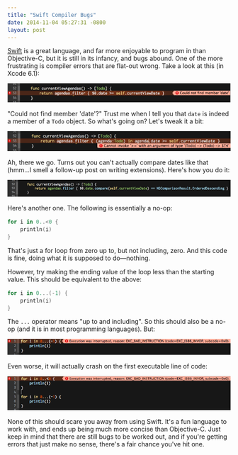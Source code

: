 ```yaml
--- 
title: "Swift Compiler Bugs"
date: 2014-11-04 05:27:31 -0800
layout: post
---
```


[Swift](https://developer.apple.com/swift/) is a great language, and far more enjoyable to program in than Objective-C, but it is still in its infancy, and bugs abound. One of the more frustrating is compiler errors that are flat-out wrong. Take a look at this (in Xcode 6.1):

![Could not find member](/images/could_not_find_member.png)

"Could not find member 'date'?" Trust me when I tell you that `date` is indeed a member of a `Todo` object. So what's going on? Let's tweak it a bit:

![Cannot invoke](/images/could_not_find_member_better.png)

Ah, there we go. Turns out you can't actually compare dates like that (hmm...I smell a follow-up post on writing extensions). Here's how you do it:

![Fixed](/images/could_not_find_member_fixed.png)

Here's another one. The following is essentially a no-op:

```swift
for i in 0..<0 {
    println(i)
}
```

That's just a for loop from zero up to, but not including, zero. And this code is fine, doing what it is supposed to do—nothing.

However, try making the ending value of the loop less than the starting value. This should be equivalent to the above:

```swift
for i in 0...(-1) {
    println(i)
}
```

The `...` operator means "up to and including". So this should also be a no-op (and it is in most programming languages). But:

![For Loop Boom](/images/for_loop_boom_1.png)

Even worse, it will actually crash on the first executable line of code:

![For Loop Boom 2](/images/for_loop_boom_2.png)

None of this should scare you away from using Swift. It's a fun language to work with, and ends up being much more concise than Objective-C. Just keep in mind that there are still bugs to be worked out, and if you're getting errors that just make no sense, there's a fair chance you've hit one.


